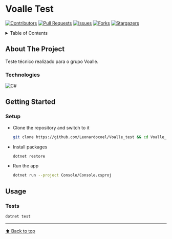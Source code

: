 # Voalle Test

[![Contributors][contributors-shield]][contributors-url]
[![Pull Requests][pull-requests-shield]][pull-requests-url]
[![Issues][issues-shield]][issues-url]
[![Forks][forks-shield]][forks-url]
[![Stargazers][stars-shield]][stars-url]

<details>
  <summary>Table of Contents</summary>
 <ol>
    <li>
      <a href="#about-the-project">About The Project</a>
      <ul>
        <li><a href="#technologies">Technologies</a></li>
      </ul>
    </li>
    <li>
      <a href="#getting-started">Getting Started</a>
      <ul>
        <li><a href="#setup">Setup</a></li>
      </ul>
    </li>
    <li><a href="#usage">Usage</a></li>
     <ul>
        <li><a href="#tests">Tests</a></li>
      </ul>
  </ol>
</details>

## About The Project

Teste técnico realizado para o grupo Voalle.

### Technologies

![C#][c#]

</details>

## Getting Started

### Setup

- Clone the repository and switch to it

  ```bash
  git clone https://github.com/Leonardocoel/Voalle_test && cd Voalle_test/src
  ```

- Install packages

  ```bash
  dotnet restore
  ```

- Run the app

  ```bash
  dotnet run --project Console/Console.csproj
  ```

## Usage

### Tests

  ```bash
  dotnet test
  ```

---

[⬆ Back to top](#voalle-test)  

<!-- MARKDOWN LINKS & IMAGES -->

[contributors-shield]: https://img.shields.io/github/contributors/Leonardocoel/Voalle_test?style=for-the-badge
[contributors-url]: https://github.com/Leonardocoel/Voalle_test/graphs/contributors
[pull-requests-shield]: https://img.shields.io/github/issues-pr/Leonardocoel/Voalle_test?style=for-the-badge
[pull-requests-url]: https://github.com/Leonardocoel/Voalle_test/pulls
[forks-shield]: https://img.shields.io/github/forks/Leonardocoel/Voalle_test?style=for-the-badge
[forks-url]: https://github.com/Leonardocoel/
[stars-shield]: https://img.shields.io/github/stars/Leonardocoel/Voalle_test?style=for-the-badge
[stars-url]: https://github.com/Leonardocoel/
[issues-shield]: https://img.shields.io/github/issues/Leonardocoel/Voalle_test?style=for-the-badge
[issues-url]: https://github.com/Leonardocoel/
[c#]: https://img.shields.io/badge/c%23-%23239120.svg?style=for-the-badge&logo=c-sharp&logoColor=white
